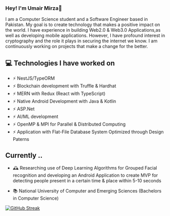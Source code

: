 ### Hey! I'm Umair Mirza👋

I am a Computer Science student and a Software Engineer based in Pakistan. My goal is to create technology that makes a positive impact on the world. I have experience in building Web2.0 & Web3.0 Applications,as well as developing mobile applications. However, I have profound interest in cryptography and the role it plays in securing the internet we know. I am continuously working on projects that make a change for the better.



## 💻 Technologies I have worked on
- ⚡ NestJS/TypeORM
- ⚡ Blockchain development with Truffle & Hardhat
- ⚡ MERN with Redux (React with TypeScript)
- ⚡ Native Android Development with Java & Kotlin
- ⚡ ASP.Net
- ⚡ AI/ML development
- ⚡ OpenMP & MPI for Parallel & Distributed Computing 
- ⚡ Application with Flat-File Database System Optimized through Design Paterns

## Currently ..

- 🕰 Researching use of Deep Learning Algorithms for Grouped Facial recognition and developing an Android Application to create MVP for detecting people present in a certain time & place within 5-10 seconds 

- 📚 National University of Computer and Emerging Sciences (Bachelors in Computer Science) 


[![GitHub Streak](https://streak-stats.demolab.com?user=UmairMirza1&theme=dark&hide_border=true)](https://git.io/streak-stats)
<!--
**UmairMirza1/UmairMirza1** is a ✨ _special_ ✨ repository because its `README.md` (this file) appears on your GitHub profile.

Here are some ideas to get you started:

- 🔭 I’m currently working on ...
- 🌱 I’m currently learning ...
- 👯 I’m looking to collaborate on ...
- 🤔 I’m looking for help with ...
- 💬 Ask me about ...
- 📫 How to reach me: ...
- 😄 Pronouns: ...
- ⚡ Fun fact: ...
-->
